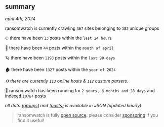 
## summary
_april 4th, 2024_

ransomwatch is currently crawling `367` sites belonging to `182` unique groups

⏲ there have been `13` posts within the `last 24 hours`

🦈 there have been `44` posts within the `month of april`

🪐 there have been `1193` posts within the `last 90 days`

🏚 there have been `1327` posts within the `year of 2024`

_⚙️ there are currently `113` online hosts & `112` custom parsers._

🦕 ransomwatch has been running for `2 years, 6 months and 28 days` and indexed `10784` posts

_all data  [(groups)](http://ransomwhat.telemetry.ltd/groups) and [(posts)](http://ransomwhat.telemetry.ltd/posts) is available in JSON (updated hourly)_

> ransomwatch is fully [open source](https://github.com/joshhighet/ransomwatch#ransomwatch--). please consider [sponsoring](https://github.com/sponsors/joshhighet) if you find it useful!
